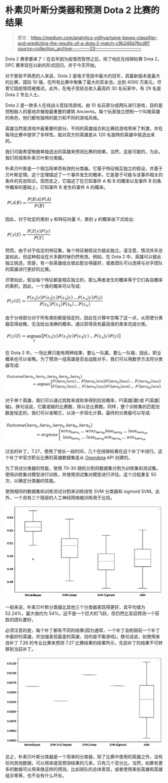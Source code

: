 # 朴素贝叶斯分类器和预测 Dota 2 比赛的结果

> 原文：<https://medium.com/analytics-vidhya/naive-bayes-classifier-and-predicting-the-results-of-a-dota-2-match-c9b246d76cd9?source=collection_archive---------23----------------------->

Dota 2 赛季要来了！在去年因为疫情而暂停之后，除了地区在线锦标赛 Dota 2，DPC 赛季现在以新的形式回归，并于今天开始。

对于那些不熟悉的人来说，Dota 2 是电子竞技中最大的冠军，其最新版本是最大的比赛，国际 10 强，在所有比赛中聚集了最大的奖金池，达到 4000 万美元，尽管它因疫情而被推迟。此外，在电子竞技总收入最高的 30 名玩家中，有 29 名是 Dota 2 专业人士。

Dota 2 是一款多人在线战斗竞技场游戏，由 10 名玩家分成两队进行游戏，目的是控制敌人的基地并摧毁最重要的建筑 Ancients。每个玩家独立控制一个叫做英雄的角色，他们都有独特的能力和不同的游戏风格。

英雄当然是游戏中最重要的部分。不同的英雄组合和比赛给游戏带来了刺激，并在每场比赛中提供了多样性。敌对双方的英雄是从 120 名独特的英雄中挑选出来的。

我们可能希望根据单独选出的英雄来预测比赛的结果。当然，这是可能的，为此，我们将探索朴素贝叶斯分类器。

朴素贝叶斯是一个相当简单而有效的分类器。它基于特征相互独立的假设，并基于贝叶斯定理。这个定理描述了一个事件发生的概率，它是基于可能与该事件相关的条件的先验知识。简而言之，它描述了在已知事件 A 和 B 的概率以及事件 B 的条件概率的基础上，已知事件 B 发生的事件 A 的概率。

![](img/67933f6bc143fb8f40bb2714d974e1c5.png)

因此，对于给定的类别 y 和特征向量 X，类别 y 的概率由下式给出:

![](img/89f92bc29899a735bb8a9880095734bf.png)

然而，由于对于给定的特征集，每个特征被假设为彼此独立。请注意，情况并非总是如此，但这种假设在大多数时候仍然有效。例如，在 Dota 2 中，英雄可以彼此独立挑选，但是，有一些英雄组合彼此配合得最好，或者团队可以选择与对手团队的英雄进行更好的比赛。

尽管如此，假设每个特征都是相互独立的，那么两者发生的概率等于它们各自概率的乘积。因此，一个类的概率可以写成:

![](img/19ad41f9fc5c933c1d16466b8764756a.png)

由于分母部分对于所有类别都是恒定的，因此在计算中忽略了这一点，从而使分类器显得幼稚，无法给出准确的概率。通过获得具有最高值的类来完成分类。

![](img/d10fbc65eda42df975a85b068e2d093c.png)

在 Dota 2 中，一场比赛只能有两种结果，要么一队赢，要么一队输，因此，职业概率也可以省略。为了预测一组英雄是否会战胜对手，我们可以用数学方法将分类器写成:

![](img/57006d8eebe7e0f682d09078cd8ccfca.png)

对于单个英雄，我们可以通过其胜率或败率得到后验概率，P(英雄|赢)或 P(英雄|输)。换句话说，它赢或输的比赛数，除以总比赛数。同样，整个训练集的匹配总数是恒定的，我们可以省略它，以进一步简化计算。最终的分类器可以写成:

![](img/8e12f3ec1d84df347bd915639599fdd2.png)

过去的补丁，7.27，使用了很长一段时间，几个在线锦标赛在这个补丁中进行。这个补丁中官方职业比赛的英雄数据集是从 [Opendota](https://www.opendota.com/) API 创建的。

为了测试分类器的性能，使用 70–30 随机分割将数据集分割为训练集和测试集。使用训练集对模型进行训练，并使用测试集对模型进行评估。这个过程重复 50 次，以确定分类器的性能。

使用相同的数据集和训练测试分割来训练线性 SVM 分类器和 sigmoid SVM。此外，一个具有三个隐层的人工神经网络被训练用于比较。

![](img/f96d070e5ca9a2ad3d4dca64b6187096.png)

一般来说，朴素贝叶斯分类器比其他三个分类器表现得更好，其平均值为 52.24%，最大值约为 54%。这不是一个巨大的飞跃，但仍然比盲目预测一个获胜的团队要好。

必须注意的是，每个补丁都有不同的结果(因为通常，一个补丁会削弱前一个补丁中最好的英雄，并加强表现最差的英雄，目的是平衡游戏)。换句话说，如使用来自补丁 7.26 的专业比赛来预测 7.27 比赛结果的结果所示，先前补丁的结果不可转移到当前补丁。

![](img/338bba67efe72f5e1113b8b8986402e0.png)

总之，朴素贝叶斯分类器是一个简单的分类器，除了比赛中使用的英雄之外，没有任何其他数据，可以用来提高预测结果的几率，只有几个百分比。当然，如果有更多的数据可以用来做这样的预测，比如球队的总体表现，或者使用某些英雄和英雄组合等等，也不会有什么坏处。